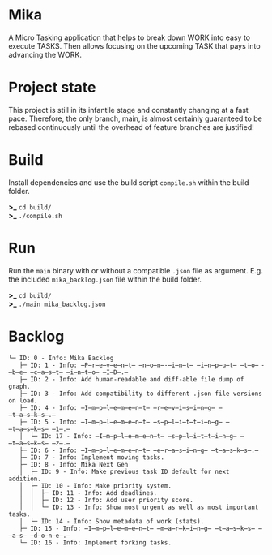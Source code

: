 # Mika
A Micro Tasking application that helps to break down WORK into easy to execute TASKS. Then allows focusing on the upcoming TASK that pays into advancing the WORK.

# Project state
This project is still in its infantile stage and constantly changing at a fast pace. Therefore, the only branch, main, is almost certainly guaranteed to be rebased continuously until the overhead of feature branches are justified!

# Build
Install dependencies and use the build script `compile.sh` within the build folder.

**>_** `cd build/`<br />
**>_** `./compile.sh`

# Run
Run the `main` binary with or without a compatible `.json` file as argument. E.g. the included `mika_backlog.json` file within the build folder.

**>_** `cd build/`<br />
**>_** `./main mika_backlog.json`

# Backlog
```
└─ ID: 0 - Info: Mika Backlog
   ├─ ID: 1 - Info: ̶P̶r̶e̶v̶e̶n̶t̶ ̶n̶o̶n̶-̶i̶n̶t̶ ̶i̶n̶p̶u̶t̶ ̶t̶o̶ ̶b̶e̶ ̶c̶a̶s̶t̶ ̶i̶n̶t̶o̶ ̶I̶D̶.̶
   ├─ ID: 2 - Info: Add human-readable and diff-able file dump of graph.
   ├─ ID: 3 - Info: Add compatibility to different .json file versions on load.
   ├─ ID: 4 - Info: ̶I̶m̶p̶l̶e̶m̶e̶n̶t̶ ̶r̶e̶v̶i̶s̶i̶n̶g̶ ̶t̶a̶s̶k̶s̶.̶
   ├─ ID: 5 - Info: ̶I̶m̶p̶l̶e̶m̶e̶n̶t̶ ̶s̶p̶l̶i̶t̶t̶i̶n̶g̶ ̶t̶a̶s̶k̶s̶ ̶1̶.̶
   │  └─ ID: 17 - Info: ̶I̶m̶p̶l̶e̶m̶e̶n̶t̶ ̶s̶p̶l̶i̶t̶t̶i̶n̶g̶ ̶t̶a̶s̶k̶s̶ ̶2̶.̶
   ├─ ID: 6 - Info: ̶I̶m̶p̶l̶e̶m̶e̶n̶t̶ ̶e̶r̶a̶s̶i̶n̶g̶ ̶t̶a̶s̶k̶s̶.̶
   ├─ ID: 7 - Info: Implement moving tasks.
   ├─ ID: 8 - Info: Mika Next Gen
   │  ├─ ID: 9 - Info: Make previous task ID default for next addition.
   │  ├─ ID: 10 - Info: Make priority system.
   │  │  ├─ ID: 11 - Info: Add deadlines.
   │  │  ├─ ID: 12 - Info: Add user priority score.
   │  │  └─ ID: 13 - Info: Show most urgent as well as most important tasks.
   │  └─ ID: 14 - Info: Show metadata of work (stats).
   ├─ ID: 15 - Info: ̶I̶m̶p̶l̶e̶m̶e̶n̶t̶ ̶m̶a̶r̶k̶i̶n̶g̶ ̶t̶a̶s̶k̶s̶ ̶a̶s̶ ̶d̶o̶n̶e̶.̶
   └─ ID: 16 - Info: Implement forking tasks.
```
